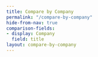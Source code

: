 ```yaml
---
title: Compare by Company
permalink: "/compare-by-company"
hide-from-nav: true
comparison-fields:
- display: Company
  field: title
layout: compare-by-company
---
```


